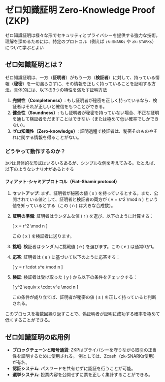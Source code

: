 # ゼロ知識証明 Zero-Knowledge Proof (ZKP)

ゼロ知識証明は様々な形でセキュリティとプライバシーを提供する強力な技術。  
理解を深めるためには、特定のプロトコル（例えば `zk-SNARKs` や `zk-STARKs`）について学ぶとよい

## ゼロ知識証明とは？

ゼロ知識証明は、一方（**証明者**）がもう一方（**検証者**）に対して、持っている情報（**秘密**）を一切漏らさずに、その情報を正しく持っていることを証明する方法。具体的には、以下の3つの特性を満たす証明方法

1. **完備性（Completeness）**: もし証明者が秘密を正しく持っているなら、検証者はそれが正しいと確信をもつことができる。
2. **健全性（Soundness）**: もし証明者が秘密を持っていない場合、不正な証明を通して検証者をだますことはできない（または極めて低い確率でしかできない）。
3. **ゼロ知識性（Zero-knowledge）**: 証明過程で検証者は、秘密そのものやそれに関する情報を得ることがない。

### どうやって動作するのか？

`ZKP`は具体的な形式はいろいろあるが、シンプルな例を考えてみる。たとえば、以下のようなシナリオがあるとする

#### フィアット-シャミアプロトコル（Fiat–Shamir protocol）

1. **セットアップ**: まず、証明者が秘密の値 \( s \) を持っているとする。また、公開されている値として、証明者と検証者の両方が \( v = s^2 \mod n \) という値を知っているとする（この \( n \) は大きな合成数）。

2. **証明の準備**: 証明者はランダムな値 \( r \) を選び、以下のように計算する：

   \[ x = r^2 \mod n \]

   この \( x \) を検証者に送ります。

3. **挑戦**: 検証者はランダムに挑戦値 \( e \) を選びます。この \( e \) は通常0か1。

4. **応答**: 証明者は \( e \) に基づいて以下のように応答する：

   \[ y = r \cdot s^e \mod n \]

5. **検証**: 検証者は受け取った \( y \) から以下の条件をチェックする：

   \[ y^2 \equiv x \cdot v^e \mod n \]

   この条件が成り立てば、証明者が秘密の値 \( s \) を正しく持っていると判断される。

このプロセスを複数回繰り返すことで、偽証明者が証明に成功する確率を極めて低くすることができる。

## ゼロ知識証明の応用例

- **ブロックチェーンと暗号通貨**: ZKPはプライバシーを守りながら取引の正当性を証明するために使用される。 例としては、Zcash（zk-SNARKs使用）が有名。
- **認証システム**: パスワードを共有せずに認証を行うことが可能。
- **選挙システム**: 投票内容を公開せずに票を正しく集計することができる。
